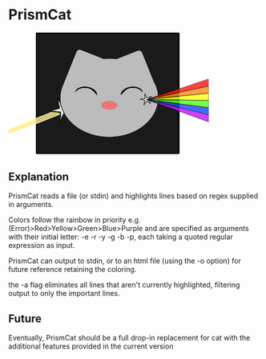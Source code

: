 # PrismCat
<img src="prismcat.png"  width="400">

## Explanation
PrismCat reads a file (or stdin) and highlights lines based on regex supplied in arguments. 

Colors follow the rainbow in priority e.g. (Error)>Red>Yellow>Green>Blue>Purple and are specified as arguments with their initial letter: -e -r -y -g -b -p, each taking a quoted regular expression as input. 

PrismCat can output to stdin, or to an html file (using the -o option) for future reference retaining the coloring. 

the -a flag eliminates all lines that aren't currently highlighted, filtering output to only the important lines. 

## Future
Eventually, PrismCat should be a full drop-in replacement for cat with the additional features provided in the current version